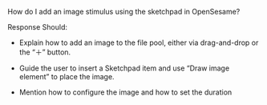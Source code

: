 How do I add an image stimulus using the sketchpad in OpenSesame?

Response Should:

- Explain how to add an image to the file pool, either via drag-and-drop or the “＋” button.

- Guide the user to insert a Sketchpad item and use “Draw image element” to place the image.

- Mention how to configure the image and how to set the duration

